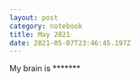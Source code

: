 ```yaml
---
layout: post
category: notebook
title: May 2021
date: 2021-05-07T23:46:45.197Z
---
```

My brain is \*\*\*\*\*\**
